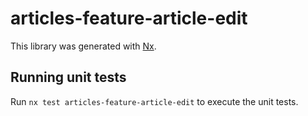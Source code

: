 # articles-feature-article-edit

This library was generated with [Nx](https://nx.dev).

## Running unit tests

Run `nx test articles-feature-article-edit` to execute the unit tests.
